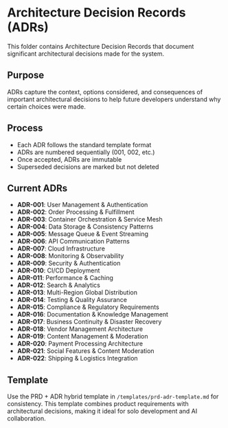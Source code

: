 # Architecture Decision Records (ADRs)

This folder contains Architecture Decision Records that document significant architectural decisions made for the system.

## Purpose
ADRs capture the context, options considered, and consequences of important architectural decisions to help future developers understand why certain choices were made.

## Process
- Each ADR follows the standard template format
- ADRs are numbered sequentially (001, 002, etc.)
- Once accepted, ADRs are immutable
- Superseded decisions are marked but not deleted

## Current ADRs
- **ADR-001**: User Management & Authentication
- **ADR-002**: Order Processing & Fulfillment
- **ADR-003**: Container Orchestration & Service Mesh
- **ADR-004**: Data Storage & Consistency Patterns
- **ADR-005**: Message Queue & Event Streaming
- **ADR-006**: API Communication Patterns
- **ADR-007**: Cloud Infrastructure
- **ADR-008**: Monitoring & Observability
- **ADR-009**: Security & Authentication
- **ADR-010**: CI/CD Deployment
- **ADR-011**: Performance & Caching
- **ADR-012**: Search & Analytics
- **ADR-013**: Multi-Region Global Distribution
- **ADR-014**: Testing & Quality Assurance
- **ADR-015**: Compliance & Regulatory Requirements
- **ADR-016**: Documentation & Knowledge Management
- **ADR-017**: Business Continuity & Disaster Recovery
- **ADR-018**: Vendor Management Architecture
- **ADR-019**: Content Management & Moderation
- **ADR-020**: Payment Processing Architecture
- **ADR-021**: Social Features & Content Moderation
- **ADR-022**: Shipping & Logistics Integration

## Template
Use the PRD + ADR hybrid template in `/templates/prd-adr-template.md` for consistency. This template combines product requirements with architectural decisions, making it ideal for solo development and AI collaboration.
